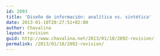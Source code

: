 ```yaml
---
id: 2893
title: 'Diseño de información: analítica vs. sintética'
date: 2013-01-18T20:27:51+02:00
author: Chavalina
layout: revision
guid: http://www.chavalina.net/2013/01/18/2892-revision/
permalink: /2013/01/18/2892-revision/
---
```

